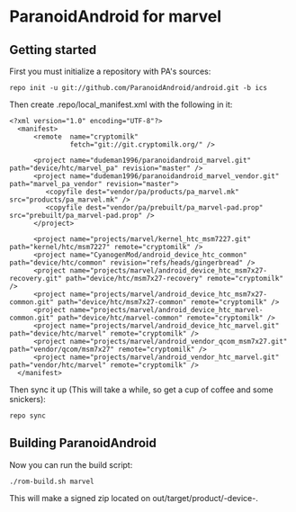 ParanoidAndroid for marvel
===============

Getting started
---------------
First you must initialize a repository with PA's sources:

    repo init -u git://github.com/ParanoidAndroid/android.git -b ics

Then create .repo/local_manifest.xml with the following in it:

    <?xml version="1.0" encoding="UTF-8"?>
      <manifest>
          <remote  name="cryptomilk"
                   fetch="git://git.cryptomilk.org/" />
    
          <project name="dudeman1996/paranoidandroid_marvel.git" path="device/htc/marvel_pa" revision="master" />
          <project name="dudeman1996/paranoidandroid_marvel_vendor.git" path="marvel_pa_vendor" revision="master">
             <copyfile dest="vendor/pa/products/pa_marvel.mk" src="products/pa_marvel.mk" />
             <copyfile dest="vendor/pa/prebuilt/pa_marvel-pad.prop" src="prebuilt/pa_marvel-pad.prop" />
          </project>
  
          <project name="projects/marvel/kernel_htc_msm7227.git" path="kernel/htc/msm7227" remote="cryptomilk" />
          <project name="CyanogenMod/android_device_htc_common" path="device/htc/common" revision="refs/heads/gingerbread" />
          <project name="projects/marvel/android_device_htc_msm7x27-recovery.git" path="device/htc/msm7x27-recovery" remote="cryptomilk" />
          <project name="projects/marvel/android_device_htc_msm7x27-common.git" path="device/htc/msm7x27-common" remote="cryptomilk" />
          <project name="projects/marvel/android_device_htc_marvel-common.git" path="device/htc/marvel-common" remote="cryptomilk" />
          <project name="projects/marvel/android_device_htc_marvel.git" path="device/htc/marvel" remote="cryptomilk" />
          <project name="projects/marvel/android_vendor_qcom_msm7x27.git" path="vendor/qcom/msm7x27" remote="cryptomilk" />
          <project name="projects/marvel/android_vendor_htc_marvel.git" path="vendor/htc/marvel" remote="cryptomilk" />
      </manifest>


Then sync it up (This will take a while, so get a cup of coffee and some snickers):

    repo sync


Building ParanoidAndroid
------------------------

Now you can run the build script:

    ./rom-build.sh marvel


This will make a signed zip located on out/target/product/-device-.
